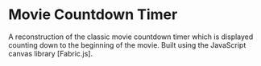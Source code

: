 # Movie Countdown Timer

A reconstruction of the classic movie countdown timer which is displayed counting down to the beginning of the movie. Built using the JavaScript canvas library [Fabric.js].
